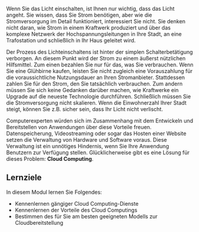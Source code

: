 Wenn Sie das Licht einschalten, ist Ihnen nur wichtig, dass das Licht angeht. Sie wissen, dass Sie Strom benötigen, aber wie die Stromversorgung im Detail funktioniert, interessiert Sie nicht. Sie denken nicht daran, wie Strom in einem Kraftwerk produziert und über das komplexe Netzwerk der Hochspannungsleitungen in Ihre Stadt, an eine Trafostation und schließlich in Ihr Haus geleitet wird.

Der Prozess des Lichteinschaltens ist hinter der simplen Schalterbetätigung verborgen. An diesem Punkt wird der Strom zu einem äußerst nützlichen Hilfsmittel. Zum einen bezahlen Sie nur für das, was Sie verbrauchen. Wenn Sie eine Glühbirne kaufen, leisten Sie nicht zugleich eine Vorauszahlung für die voraussichtliche Nutzungsdauer an Ihren Stromanbieter. Stattdessen zahlen Sie für den Strom, den Sie tatsächlich verbrauchen. Zum andern müssen Sie sich keine Gedanken darüber machen, wie Kraftwerke ein Upgrade auf die neueste Technologie durchführen. Schließlich müssen Sie die Stromversorgung nicht skalieren. Wenn die Einwohnerzahl Ihrer Stadt steigt, können Sie z.B. sicher sein, dass Ihr Licht nicht verlischt.

Computerexperten würden sich im Zusammenhang mit dem Entwickeln und Bereitstellen von Anwendungen über diese Vorteile freuen. Datenspeicherung, Videostreaming oder sogar das Hosten einer Website setzen die Verwaltung von Hardware und Software voraus. Diese Verwaltung ist ein unnötiges Hindernis, wenn Sie Ihre Anwendung Benutzern zur Verfügung stellen. Glücklicherweise gibt es eine Lösung für dieses Problem: **Cloud Computing**.

## <a name="learning-objectives"></a>Lernziele
In diesem Modul lernen Sie Folgendes:

- Kennenlernen gängiger Cloud Computing-Dienste
- Kennenlernen der Vorteile des Cloud Computings
- Bestimmen des für Sie am besten geeigneten Modells zur Cloudbereitstellung
